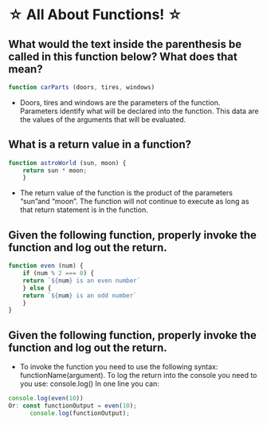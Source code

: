 # ☆ All About Functions! ☆ 

## What would the text inside the parenthesis be called in this function below? What does that mean?

``` js
function carParts (doors, tires, windows)
```

- Doors, tires and windows are the parameters of the function. Parameters identify what will be declared into the function. This data are the values of the arguments that will be evaluated.

## What is a return value in a function?

 ```js
 function astroWorld (sun, moon) {
     return sun * moon;
     } 
```

- The return value of the function is the product of the parameters “sun”and “moon”. The function will not continue to execute as long as that return statement is in the function.

## Given the following function, properly invoke the function and log out the return.
```js
function even (num) {
	if (num % 2 === 0) {
	return `${num} is an even number`
	} else {
	return `${num} is an odd number`
	}
} 
```
## Given the following function, properly invoke the function and log out the return.

- To invoke the function you need to use the following syntax: functionName(argument). To log the return into the console you need to you use: console.log()
In one line you can: 
```js
console.log(even(10))
Or: const functionOutput = even(10); 
      console.log(functionOutput);
```